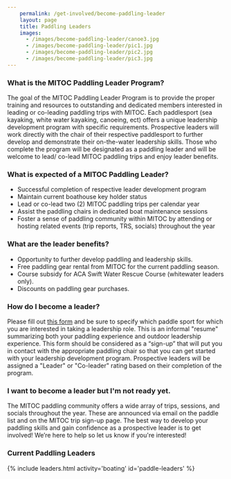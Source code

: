 ```yaml
---
    permalink: /get-involved/become-paddling-leader
    layout: page
    title: Paddling Leaders
    images:
      - /images/become-paddling-leader/canoe3.jpg
      - /images/become-paddling-leader/pic1.jpg
      - /images/become-paddling-leader/pic2.jpg
      - /images/become-paddling-leader/pic3.jpg
---
```


### What is the MITOC Paddling Leader Program?

The goal of the MITOC Paddling Leader Program is to provide the proper training and resources to outstanding and dedicated members interested in leading or co-leading paddling trips with MITOC. Each paddlesport (sea kayaking, white water kayaking, canoeing, ect) offers a unique leadership development program with specific requirements. Prospective leaders will work directly with the chair of their respective paddlesport to further develop and demonstrate their on-the-water leadership skills. Those who complete the program will be designated as a paddling leader and will be welcome to lead/ co-lead MITOC paddling trips and enjoy leader benefits.

### What is expected of a MITOC Paddling Leader?

*   Successful completion of respective leader development program
*   Maintain current boathouse key holder status
*   Lead or co-lead two (2) MITOC paddling trips per calendar year
*   Assist the paddling chairs in dedicated boat maintenance sessions
*   Foster a sense of paddling community within MITOC by attending or hosting related events (trip reports, TRS, socials) throughout the year

### What are the leader benefits?

*   Opportunity to further develop paddling and leadership skills.
*   Free paddling gear rental from MITOC for the current paddling season.
*   Course subsidy for ACA Swift Water Rescue Course (whitewater leaders only).
*   Discounts on paddling gear purchases.

### How do I become a leader?

Please fill out [this form](https://docs.google.com/spreadsheet/embeddedform?formkey=dDJXaUFKRjMzN3p1MVBsSkw0VFBoZFE6MQ) and be sure to specify which paddle sport for which you are interested in taking a leadership role. This is an informal "resume" summarizing both your paddling experience and outdoor leadership experience. This form should be considered as a “sign-up” that will put you in contact with the appropriate paddling chair so that you can get started with your leadership development program. Prospective leaders will be assigned a "Leader" or "Co-leader" rating based on their completion of the program.

### I want to become a leader but I'm not ready yet.

The MITOC paddling community offers a wide array of trips, sessions, and socials throughout the year. These are announced via email on the paddle list and on the MITOC trip sign-up page. The best way to develop your paddling skills and gain confidence as a prospective leader is to get involved! We’re here to help so let us know if you're interested!

### Current Paddling Leaders

{% include leaders.html activity='boating' id='paddle-leaders' %}

